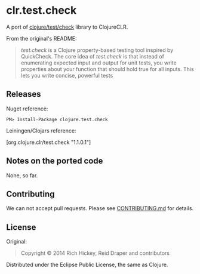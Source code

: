 # clr.test.check

A port of [clojure/test/check](https://github.com/clojure/test.check) library to ClojureCLR.

From the original's README:

> _test.check_ is a Clojure property-based testing tool inspired by QuickCheck. The core idea of _test.check_ is that instead of enumerating expected input and output for unit tests, you write properties about your function that should hold true for all inputs. This lets you write concise, powerful tests

## Releases

Nuget reference:

    PM> Install-Package clojure.test.check

Leiningen/Clojars reference:

   [org.clojure.clr/test.check "1.1.0.1"]

   
## Notes on the ported code

None, so far.

## Contributing

We can not accept pull requests. Please see [CONTRIBUTING.md](CONTRIBUTING.md)
for details.

   
## License

Original:

> Copyright © 2014 Rich Hickey, Reid Draper and contributors

Distributed under the Eclipse Public License, the same as Clojure.